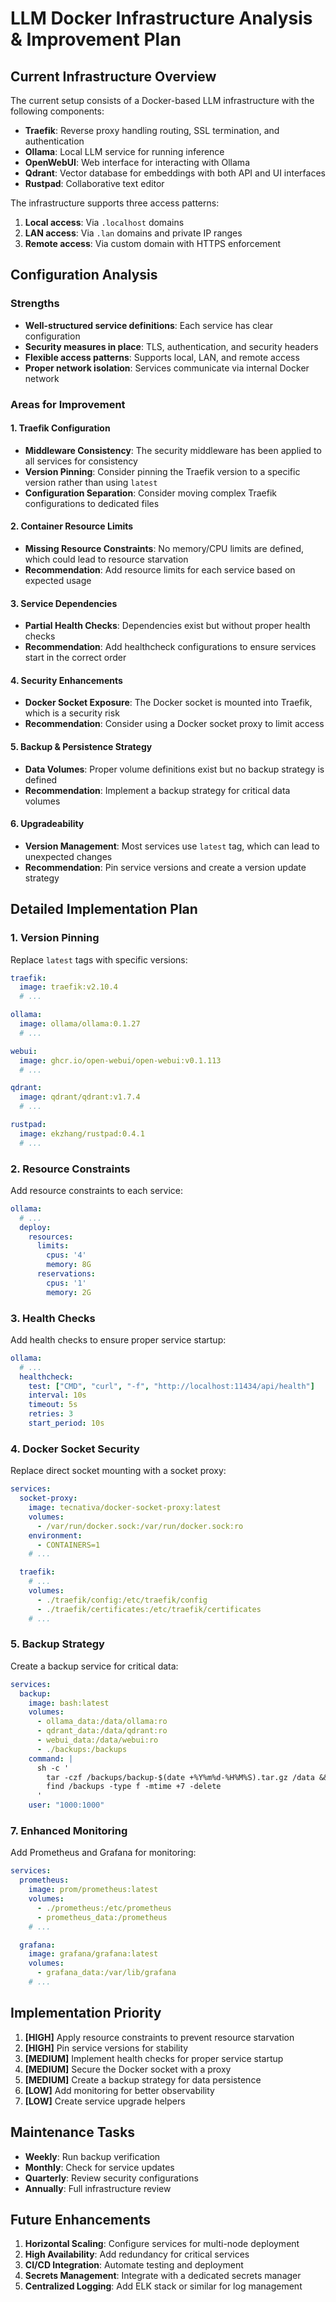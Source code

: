 # LLM Docker Infrastructure Analysis & Improvement Plan

## Current Infrastructure Overview

The current setup consists of a Docker-based LLM infrastructure with the following components:

- **Traefik**: Reverse proxy handling routing, SSL termination, and authentication
- **Ollama**: Local LLM service for running inference
- **OpenWebUI**: Web interface for interacting with Ollama
- **Qdrant**: Vector database for embeddings with both API and UI interfaces
- **Rustpad**: Collaborative text editor

The infrastructure supports three access patterns:
1. **Local access**: Via `.localhost` domains
2. **LAN access**: Via `.lan` domains and private IP ranges
3. **Remote access**: Via custom domain with HTTPS enforcement

## Configuration Analysis

### Strengths

- **Well-structured service definitions**: Each service has clear configuration
- **Security measures in place**: TLS, authentication, and security headers
- **Flexible access patterns**: Supports local, LAN, and remote access
- **Proper network isolation**: Services communicate via internal Docker network

### Areas for Improvement

#### 1. Traefik Configuration

- **Middleware Consistency**: The security middleware has been applied to all services for consistency
- **Version Pinning**: Consider pinning the Traefik version to a specific version rather than using `latest`
- **Configuration Separation**: Consider moving complex Traefik configurations to dedicated files

#### 2. Container Resource Limits

- **Missing Resource Constraints**: No memory/CPU limits are defined, which could lead to resource starvation
- **Recommendation**: Add resource limits for each service based on expected usage

#### 3. Service Dependencies

- **Partial Health Checks**: Dependencies exist but without proper health checks
- **Recommendation**: Add healthcheck configurations to ensure services start in the correct order

#### 4. Security Enhancements

- **Docker Socket Exposure**: The Docker socket is mounted into Traefik, which is a security risk
- **Recommendation**: Consider using a Docker socket proxy to limit access

#### 5. Backup & Persistence Strategy

- **Data Volumes**: Proper volume definitions exist but no backup strategy is defined
- **Recommendation**: Implement a backup strategy for critical data volumes

#### 6. Upgradeability

- **Version Management**: Most services use `latest` tag, which can lead to unexpected changes
- **Recommendation**: Pin service versions and create a version update strategy

## Detailed Implementation Plan

### 1. Version Pinning

Replace `latest` tags with specific versions:

```yaml
traefik:
  image: traefik:v2.10.4
  # ...

ollama:
  image: ollama/ollama:0.1.27
  # ...

webui:
  image: ghcr.io/open-webui/open-webui:v0.1.113
  # ...

qdrant:
  image: qdrant/qdrant:v1.7.4
  # ...

rustpad:
  image: ekzhang/rustpad:0.4.1
  # ...
```

### 2. Resource Constraints

Add resource constraints to each service:

```yaml
ollama:
  # ...
  deploy:
    resources:
      limits:
        cpus: '4'
        memory: 8G
      reservations:
        cpus: '1'
        memory: 2G
```

### 3. Health Checks

Add health checks to ensure proper service startup:

```yaml
ollama:
  # ...
  healthcheck:
    test: ["CMD", "curl", "-f", "http://localhost:11434/api/health"]
    interval: 10s
    timeout: 5s
    retries: 3
    start_period: 10s
```

### 4. Docker Socket Security

Replace direct socket mounting with a socket proxy:

```yaml
services:
  socket-proxy:
    image: tecnativa/docker-socket-proxy:latest
    volumes:
      - /var/run/docker.sock:/var/run/docker.sock:ro
    environment:
      - CONTAINERS=1
    # ...

  traefik:
    # ...
    volumes:
      - ./traefik/config:/etc/traefik/config
      - ./traefik/certificates:/etc/traefik/certificates
    # ...
```

### 5. Backup Strategy

Create a backup service for critical data:

```yaml
services:
  backup:
    image: bash:latest
    volumes:
      - ollama_data:/data/ollama:ro
      - qdrant_data:/data/qdrant:ro
      - webui_data:/data/webui:ro
      - ./backups:/backups
    command: |
      sh -c '
        tar -czf /backups/backup-$(date +%Y%m%d-%H%M%S).tar.gz /data &&
        find /backups -type f -mtime +7 -delete
      '
    user: "1000:1000"
```

### 7. Enhanced Monitoring

Add Prometheus and Grafana for monitoring:

```yaml
services:
  prometheus:
    image: prom/prometheus:latest
    volumes:
      - ./prometheus:/etc/prometheus
      - prometheus_data:/prometheus
    # ...

  grafana:
    image: grafana/grafana:latest
    volumes:
      - grafana_data:/var/lib/grafana
    # ...
```

## Implementation Priority

1. **[HIGH]** Apply resource constraints to prevent resource starvation
2. **[HIGH]** Pin service versions for stability
3. **[MEDIUM]** Implement health checks for proper service startup
4. **[MEDIUM]** Secure the Docker socket with a proxy
5. **[MEDIUM]** Create a backup strategy for data persistence
6. **[LOW]** Add monitoring for better observability
7. **[LOW]** Create service upgrade helpers

## Maintenance Tasks

- **Weekly**: Run backup verification
- **Monthly**: Check for service updates
- **Quarterly**: Review security configurations
- **Annually**: Full infrastructure review

## Future Enhancements

1. **Horizontal Scaling**: Configure services for multi-node deployment
2. **High Availability**: Add redundancy for critical services
3. **CI/CD Integration**: Automate testing and deployment
4. **Secrets Management**: Integrate with a dedicated secrets manager
5. **Centralized Logging**: Add ELK stack or similar for log management 